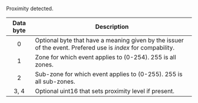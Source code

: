 Proximity detected.

 | Data byte | Description  | 
 | :---------: | -----------   | 
 | 0 | Optional byte that have a meaning given by the issuer of the event. Prefered use is _index_ for compability. | 
 | 1 | Zone for which event applies to (0-254). 255 is all zones. | 
 | 2 | Sub-zone for which event applies to (0-255). 255 is all sub-zones. | 
 | 3, 4 | Optional uint16 that sets proximity level if present. | 
 
